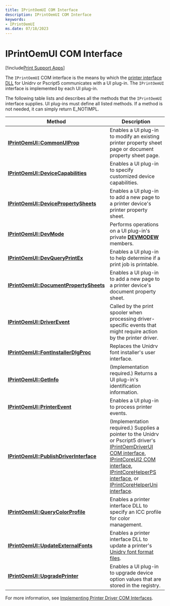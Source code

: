 ```yaml
---
title: IPrintOemUI COM Interface
description: IPrintOemUI COM Interface
keywords:
- IPrintOemUI
ms.date: 07/18/2023
---
```


# IPrintOemUI COM Interface

[!include[Print Support Apps](../includes/print-support-apps.md)]

The `IPrintOemUI` COM interface is the means by which the [printer interface DLL](printer-interface-dll.md) for Unidrv or Pscript5 communicates with a UI plug-in. The `IPrintOemUI` interface is implemented by each UI plug-in.

The following table lists and describes all the methods that the `IPrintOemUI` interface supplies. UI plug-ins must define all listed methods. If a method is not needed, it can simply return E_NOTIMPL.

| Method | Description |
|--|--|
| [**IPrintOemUI::CommonUIProp**](/windows-hardware/drivers/ddi/prcomoem/nf-prcomoem-iprintoemui-commonuiprop) | Enables a UI plug-in to modify an existing printer property sheet page or document property sheet page. |
| [**IPrintOemUI::DeviceCapabilities**](/windows-hardware/drivers/ddi/prcomoem/nf-prcomoem-iprintoemui-devicecapabilities) | Enables a UI plug-in to specify customized device capabilities. |
| [**IPrintOemUI::DevicePropertySheets**](/windows-hardware/drivers/ddi/prcomoem/nf-prcomoem-iprintoemui-devicepropertysheets) | Enables a UI plug-in to add a new page to a printer device's printer property sheet. |
| [**IPrintOemUI::DevMode**](/windows-hardware/drivers/ddi/prcomoem/nf-prcomoem-iprintoemui-devmode) | Performs operations on a UI plug-in's private [**DEVMODEW**](/windows/win32/api/wingdi/ns-wingdi-devmodew) members. |
| [**IPrintOemUI::DevQueryPrintEx**](/windows-hardware/drivers/ddi/prcomoem/nf-prcomoem-iprintoemui-devqueryprintex) | Enables a UI plug-in to help determine if a print job is printable. |
| [**IPrintOemUI::DocumentPropertySheets**](/windows-hardware/drivers/ddi/prcomoem/nf-prcomoem-iprintoemui-documentpropertysheets) | Enables a UI plug-in to add a new page to a printer device's document property sheet. |
| [**IPrintOemUI::DriverEvent**](/windows-hardware/drivers/ddi/prcomoem/nf-prcomoem-iprintoemui-driverevent) | Called by the print spooler when processing driver-specific events that might require action by the printer driver. |
| [**IPrintOemUI::FontInstallerDlgProc**](/windows-hardware/drivers/ddi/prcomoem/nf-prcomoem-iprintoemui-fontinstallerdlgproc) | Replaces the Unidrv font installer's user interface. |
| [**IPrintOemUI::GetInfo**](/windows-hardware/drivers/ddi/prcomoem/nf-prcomoem-iprintoemui-getinfo) | (Implementation required.) Returns a UI plug-in's identification information. |
| [**IPrintOemUI::PrinterEvent**](/windows-hardware/drivers/ddi/prcomoem/nf-prcomoem-iprintoemui-printerevent) | Enables a UI plug-in to process printer events. |
| [**IPrintOemUI::PublishDriverInterface**](/windows-hardware/drivers/ddi/prcomoem/nf-prcomoem-iprintoemui-publishdriverinterface) | (Implementation required.) Supplies a pointer to the Unidrv or Pscript5 driver's [IPrintOemDriverUI COM interface](iprintoemdriverui-com-interface.md), [IPrintCoreUI2 COM interface](iprintcoreui2-com-interface.md), [IPrintCoreHelperPS interface](/windows-hardware/drivers/ddi/prcomoem/nn-prcomoem-iprintcorehelperps), or [IPrintCoreHelperUni interface](/windows-hardware/drivers/ddi/prcomoem/nn-prcomoem-iprintcorehelperuni). |
| [**IPrintOemUI::QueryColorProfile**](/windows-hardware/drivers/ddi/prcomoem/nf-prcomoem-iprintoemui-querycolorprofile) | Enables a printer interface DLL to specify an ICC profile for color management. |
| [**IPrintOemUI::UpdateExternalFonts**](/windows-hardware/drivers/ddi/prcomoem/nf-prcomoem-iprintoemui-updateexternalfonts) | Enables a printer interface DLL to update a printer's [Unidrv font format files](customized-font-management.md#unidrv-font-format-files). |
| [**IPrintOemUI::UpgradePrinter**](/windows-hardware/drivers/ddi/prcomoem/nf-prcomoem-iprintoemui-upgradeprinter) | Enables a UI plug-in to upgrade device option values that are stored in the registry. |

For more information, see [Implementing Printer Driver COM Interfaces](implementing-printer-driver-com-interfaces.md).
